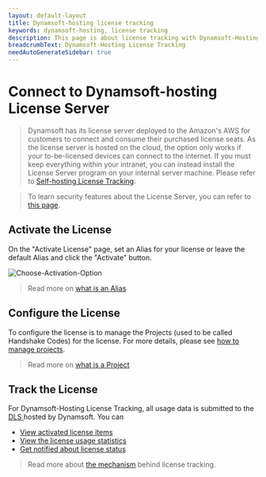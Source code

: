 ```yaml
---
layout: default-layout
title: Dynamsoft-hosting license tracking
keywords: dynamsoft-hosting, license tracking
description: This page is about license tracking with Dynamsoft-Hosting Dynamsoft License Server
breadcrumbText: Dynamsoft-Hosting License Tracking
needAutoGenerateSidebar: true
---
```


# Connect to Dynamsoft-hosting License Server

> Dynamsoft has its license server deployed to the Amazon's AWS for customers to connect and consume their purchased license seats. As the license server is hosted on the cloud, the option only works if your to-be-licensed devices can connect to the internet. 
> If you must keep everything within your intranet, you can instead install the License Server program on your internal server machine. Please refer to [Self-hosting License Tracking]({{site.selfhosting}}index.html).

> To learn security features about the License Server, you can refer to [this page]({{site.about}}licensefaq.html).


## Activate the License

On the "Activate License" page, set an Alias for your license or leave the default Alias and click the "Activate" button.

![Choose-Activation-Option]({{site.assets}}imgs/activate-001.png)

> Read more on [what is an Alias]({{site.about}}terms.html#alias)


## Configure the License

To configure the license is to manage the Projects (used to be called Handshake Codes) for the license. For more details, please see [how to manage projects]({{site.common}}project.html).

> Read more on [what is a Project]({{site.about}}terms.html#project)

## Track the License

For Dynamsoft-Hosting License Tracking, all usage data is submitted to the [ DLS ]({{site.about}}terms.html#dynamsoft-license-server) hosted by Dynamsoft. You can

* [View activated license items]({{site.common}}licenseitems.html)
* [View the license usage statistics]({{site.common}}statistics.html)
* [Get notified about license status]({{site.common}}usagealerts.html)

> Read more about [the mechanism]({{site.common}}mechanism.html) behind license tracking.
